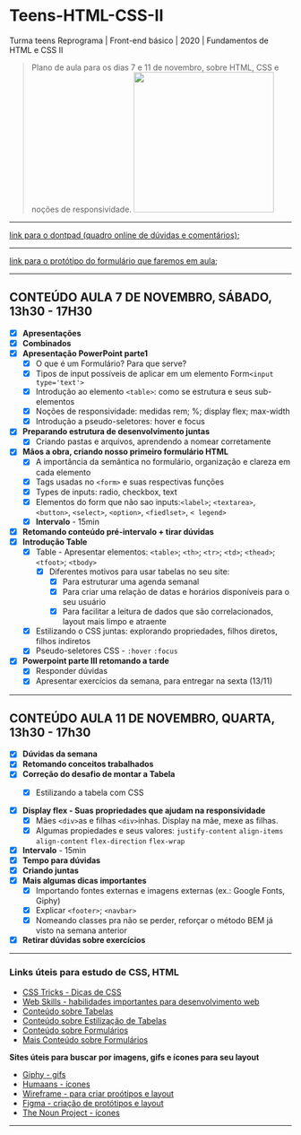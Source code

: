 # Teens-HTML-CSS-II

Turma teens Reprograma | Front-end básico | 2020 | Fundamentos de HTML e CSS II

> Plano de aula para os dias 7 e 11 de novembro, sobre HTML, CSS e noções de responsividade.
> <img src="https://media.giphy.com/media/MeJgB3yMMwIaHmKD4z/giphy.gif"  width="250">

---

[link para o dontpad (quadro online de dúvidas e comentários)](http://dontpad.com/teenshtmlcss2);

---

[link para o protótipo do formulário que faremos em aula](https://reprograma-teens-semana2.netlify.app/);

---

## CONTEÚDO AULA 7 DE NOVEMBRO, SÁBADO, 13h30 - 17H30

- [x] **Apresentações**
- [x] **Combinados**
- [x] **Apresentação PowerPoint parte1**
  - [x] O que é um Formulário? Para que serve?
  - [x] Tipos de input possíveis de aplicar em um elemento Form`<input type='text'>`
  - [x] Introdução ao elemento `<table>`: como se estrutura e seus sub-elementos
  - [x] Noções de responsividade: medidas rem; %; display flex; max-width
  - [x] Introdução a pseudo-seletores: hover e focus
- [x] **Preparando estrutura de desenvolvimento juntas**
  - [x] Criando pastas e arquivos, aprendendo a nomear corretamente
- [x] **Mãos a obra, criando nosso primeiro formulário HTML**
  - [x] A importância da semântica no formulário, organização e clareza em cada elemento
  - [x] Tags usadas no `<form>` e suas respectivas funções
  - [x] Types de inputs: radio, checkbox, text
  - [x] Elementos do form que não sao inputs:`<label>`; `<textarea>`, `<button>`, `<select>`, `<option>`, `<fiedlset>`, `< legend>`
  - [x] **Intervalo** - 15min
- [x] **Retomando conteúdo pré-intervalo + tirar dúvidas**
- [x] **Introdução Table**
  - [x] Table - Apresentar elementos: `<table>`; `<th>`; `<tr>`; `<td>`; `<thead>`; `<tfoot>`; `<tbody>`
    - [x] Diferentes motivos para usar tabelas no seu site:
      - [x] Para estruturar uma agenda semanal
      - [x] Para criar uma relação de datas e horários disponíveis para o seu usuário
      - [x] Para facilitar a leitura de dados que são correlacionados, layout mais limpo e atraente
  - [x] Estilizando o CSS juntas: explorando propriedades, filhos diretos, filhos indiretos
  - [x] Pseudo-seletores CSS - `:hover` `:focus` 
  
- [x] **Powerpoint parte III retomando a tarde**
  - [x] Responder dúvidas
  - [x] Apresentar exercícios da semana, para entregar na sexta (13/11)

---

## CONTEÚDO AULA 11 DE NOVEMBRO, QUARTA, 13h30 - 17h30

- [x] **Dúvidas da semana**
- [x] **Retomando conceitos trabalhados**
- [x] **Correção do desafio de montar a Tabela**
    - [x] Estilizando a tabela com CSS
  
  
- [x] **Display flex - Suas propriedades que ajudam na responsividade**
  - [x] Mães `<div>`as e filhas `<div>`inhas. Display na mãe, mexe as filhas.
  - [x] Algumas propiedades e seus valores: `justify-content` `align-items` `align-content` `flex-direction` `flex-wrap `
- [x] **Intervalo** - 15min
- [x] **Tempo para dúvidas**
- [x] **Criando juntas**
- [x] **Mais algumas dicas importantes**
  - [x] Importando fontes externas e imagens externas (ex.: Google Fonts, Giphy)
  - [x] Explicar `<footer>`; `<navbar>`
  - [x] Nomeando classes pra não se perder, reforçar o método BEM já visto na semana anterior
- [x] **Retirar dúvidas sobre exercícios**

---

### Links úteis para estudo de CSS, HTML

- [CSS Tricks - Dicas de CSS](https://css-tricks.com/)
- [Web Skills - habilidades importantes para desenvolvimento web](https://andreasbm.github.io/web-skills/)
- [Conteúdo sobre Tabelas](https://www.w3schools.com/html/html_tables.asp)
- [Conteúdo sobre Estilização de Tabelas](https://www.w3schools.com/css/css_table.asp)
- [Conteúdo sobre Formulários](https://www.w3schools.com/tags/tag_form.asp)
- [Mais Conteúdo sobre Formulários](https://developer.mozilla.org/pt-BR/docs/Web/Guide/HTML/Forms/Meu_primeiro_formulario_HTML)



**Sites úteis para buscar por imagens, gifs e ícones para seu layout**

- [Giphy - gifs](https://giphy.com/)
- [Humaans - ícones](https://www.humaaans.com/)
- [Wireframe - para criar proótipos e layout](https://wireframe.cc/)
- [Figma - criação de protótipos e layout](https://www.figma.com/)
- [The Noun Project - ícones](https://thenounproject.com/)



---
